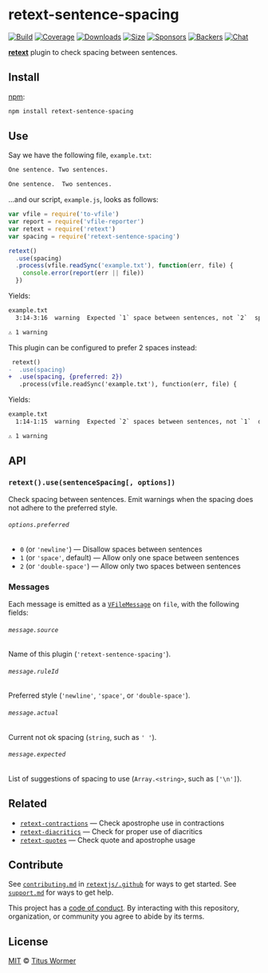 # retext-sentence-spacing

[![Build][build-badge]][build]
[![Coverage][coverage-badge]][coverage]
[![Downloads][downloads-badge]][downloads]
[![Size][size-badge]][size]
[![Sponsors][sponsors-badge]][collective]
[![Backers][backers-badge]][collective]
[![Chat][chat-badge]][chat]

[**retext**][retext] plugin to check spacing between sentences.

## Install

[npm][]:

```sh
npm install retext-sentence-spacing
```

## Use

Say we have the following file, `example.txt`:

```txt
One sentence. Two sentences.

One sentence.  Two sentences.
```

…and our script, `example.js`, looks as follows:

```js
var vfile = require('to-vfile')
var report = require('vfile-reporter')
var retext = require('retext')
var spacing = require('retext-sentence-spacing')

retext()
  .use(spacing)
  .process(vfile.readSync('example.txt'), function(err, file) {
    console.error(report(err || file))
  })
```

Yields:

```txt
example.txt
  3:14-3:16  warning  Expected `1` space between sentences, not `2`  space  retext-sentence-spacing

⚠ 1 warning
```

This plugin can be configured to prefer 2 spaces instead:

```diff
 retext()
-  .use(spacing)
+  .use(spacing, {preferred: 2})
   .process(vfile.readSync('example.txt'), function(err, file) {
```

Yields:

```txt
example.txt
  1:14-1:15  warning  Expected `2` spaces between sentences, not `1`  double-space  retext-sentence-spacing

⚠ 1 warning
```

## API

### `retext().use(sentenceSpacing[, options])`

Check spacing between sentences.
Emit warnings when the spacing does not adhere to the preferred style.

###### `options.preferred`

*   `0` (or `'newline'`) — Disallow spaces between sentences
*   `1` (or `'space'`, default) — Allow only one space between sentences
*   `2` (or `'double-space'`) — Allow only two spaces between sentences

### Messages

Each message is emitted as a [`VFileMessage`][message] on `file`, with the
following fields:

###### `message.source`

Name of this plugin (`'retext-sentence-spacing'`).

###### `message.ruleId`

Preferred style (`'newline'`, `'space'`, or `'double-space'`).

###### `message.actual`

Current not ok spacing (`string`, such as `' '`).

###### `message.expected`

List of suggestions of spacing to use (`Array.<string>`, such as `['\n']`).

## Related

*   [`retext-contractions`](https://github.com/retextjs/retext-contractions)
    — Check apostrophe use in contractions
*   [`retext-diacritics`](https://github.com/retextjs/retext-diacritics)
    — Check for proper use of diacritics
*   [`retext-quotes`](https://github.com/retextjs/retext-quotes)
    — Check quote and apostrophe usage

## Contribute

See [`contributing.md`][contributing] in [`retextjs/.github`][health] for ways
to get started.
See [`support.md`][support] for ways to get help.

This project has a [code of conduct][coc].
By interacting with this repository, organization, or community you agree to
abide by its terms.

## License

[MIT][license] © [Titus Wormer][author]

<!-- Definitions -->

[build-badge]: https://img.shields.io/travis/retextjs/retext-sentence-spacing.svg

[build]: https://travis-ci.org/retextjs/retext-sentence-spacing

[coverage-badge]: https://img.shields.io/codecov/c/github/retextjs/retext-sentence-spacing.svg

[coverage]: https://codecov.io/github/retextjs/retext-sentence-spacing

[downloads-badge]: https://img.shields.io/npm/dm/retext-sentence-spacing.svg

[downloads]: https://www.npmjs.com/package/retext-sentence-spacing

[size-badge]: https://img.shields.io/bundlephobia/minzip/retext-sentence-spacing.svg

[size]: https://bundlephobia.com/result?p=retext-sentence-spacing

[sponsors-badge]: https://opencollective.com/unified/sponsors/badge.svg

[backers-badge]: https://opencollective.com/unified/backers/badge.svg

[collective]: https://opencollective.com/unified

[chat-badge]: https://img.shields.io/badge/chat-discussions-success.svg

[chat]: https://github.com/retextjs/retext/discussions

[npm]: https://docs.npmjs.com/cli/install

[health]: https://github.com/retextjs/.github

[contributing]: https://github.com/retextjs/.github/blob/HEAD/contributing.md

[support]: https://github.com/retextjs/.github/blob/HEAD/support.md

[coc]: https://github.com/retextjs/.github/blob/HEAD/code-of-conduct.md

[license]: license

[author]: https://wooorm.com

[retext]: https://github.com/retextjs/retext

[message]: https://github.com/vfile/vfile-message
